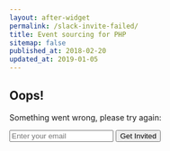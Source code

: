 ```yaml
---
layout: after-widget
permalink: /slack-invite-failed/
title: Event sourcing for PHP
sitemap: false
published_at: 2018-02-20
updated_at: 2019-01-05
---
```


<form id="newsletter" method="post" action="https://widgets.eventsauce.io/slack-invite/" class="max-w-xs mx-auto mt-6 text-center text-lg leading-normal">
    <h2 class="text-4xl text-red leading-tight mb-2">Oops!</h2>
    <p class="mb-6">Something went wrong, please try&nbsp;again:</p>
    <input class="block w-full my-4 leading-normal px-3 py-2 rounded border border-grey-light" type="email" name="email" placeholder="Enter your email" />
    <button type="submit" class="block w-full text-center rounded leading-normal p-2 bg-red text-white">Get Invited</button>
</form>
